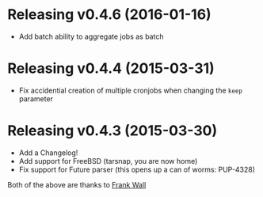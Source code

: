 Releasing v0.4.6 (2016-01-16)
=============================
* Add batch ability to aggregate jobs as batch

Releasing v0.4.4 (2015-03-31)
=============================
* Fix accidential creation of multiple cronjobs when changing the `keep` parameter

Releasing v0.4.3 (2015-03-30)
=============================
* Add a Changelog!
* Add support for FreeBSD (tarsnap, you are now home)
* Fix support for Future parser (this opens up a can of worms: PUP-4328)

Both of the above are thanks to [Frank Wall](https://github.com/fraenki)
